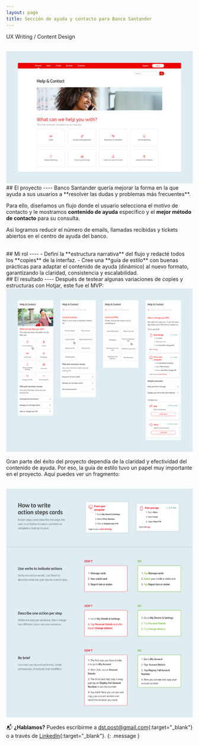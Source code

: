 ```yaml
---
layout: page
title: Sección de ayuda y contacto para Banco Santander
---
```

UX Writing / Content Design<br>

<br>
<a href="{{ site.baseurl }}/assets/Ayuda-y-contacto_1.png" target="_blank">
    <img 
        src="/assets/Ayuda-y-contacto_1.png" 
        alt="Ayuda-y-contacto_1"
    >
</a>

<br>
## El proyecto
----
Banco Santander quería mejorar la forma en la que ayuda a sus usuarios a **resolver las dudas y problemas más frecuentes**.

Para ello, diseñamos un flujo donde el usuario selecciona el motivo de contacto y le mostramos **contenido de ayuda** específico y el **mejor método de contacto** para su consulta.

Así logramos reducir el número de emails, llamadas recibidas y tickets abiertos en el centro de ayuda del banco.

<br>
## Mi rol
----
- Definí la **estructura narrativa** del flujo y redacté todos los **copies** de la interfaz.
- Cree una **guía de estilo** con buenas prácticas para adaptar el contenido de ayuda (dinámico) al nuevo formato, garantizando la claridad, consistencia y escalabilidad.

<br>
## El resultado
----
Después de testear algunas variaciones de copies y estructuras con Hotjar, este fue el MVP:

<br>
<a href="{{ site.baseurl }}/assets/Ayuda-y-contacto_2.png" target="_blank">
    <img 
        src="/assets/Ayuda-y-contacto_2.png" 
        alt="Ayuda-y-contacto_2"
    >
</a>
<br>

Gran parte del éxito del proyecto dependía de la claridad y efectividad del contenido de ayuda. Por eso, la guía de estilo tuvo un papel muy importante en el proyecto. Aquí puedes ver un fragmento:

<br>
<a href="{{ site.baseurl }}/assets/Ayuda-y-contacto_3.png" target="_blank">
    <img 
        src="/assets/Ayuda-y-contacto_3.png" 
        alt="Ayuda-y-contacto_3"
    >
</a>
<br>

📬 **¿Hablamos?** Puedes escribirme a [dst.post@gmail.com](mailto:dst.post@gmail.com){:target="_blank"} o a través de [LinkedIn](https://www.linkedin.com/in/daniel-s%C3%A1ez-torregrosa/){:target="_blank"}.
{: .message }

<br>

